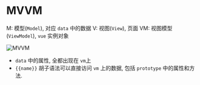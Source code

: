 # MVVM

M: 模型(`Model`), 对应 `data` 中的数据
V: 视图(`View`), 页面
VM: 视图模型(`ViewModel`), `vue` 实例对象

![MVVM](https://012.vuejs.org/images/mvvm.png)

- `data` 中的属性, 全都出现在 `vm`上
- `{{name}}` 胡子语法可以直接访问 `vm` 上的数据, 包括 `prototype` 中的属性和方法.
